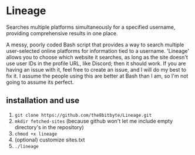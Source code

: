 # Lineage
Searches multiple platforms simultaneously for a specified username, providing comprehensive results in one place.


A messy, poorly coded Bash script that provides a way to search multiple user-selected online platforms for information tied to a username. 'Lineage' allows you to choose which website it searches, as long as the site doesn't use user IDs in the profile URL, like Discord; then it should work. If you are having an issue with it, feel free to create an issue, and I will do my best to fix it. I assume the people using this are better at Bash than I am, so I'm not going to assume its perfect.

## installation and use
1. `git clone https://github.com/the8bitbyte/Lineage.git`
2. `mkdir fetched-sites` (because github won't let me include empty directory's in the repository)
3. `chmod +x lineage`
4. (optional) customize sites.txt
5. `./lineage`


